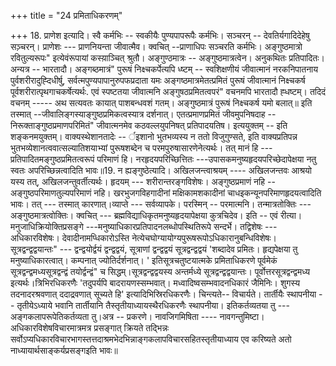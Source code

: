+++
title = "24 प्रमिताधिकरणम्"

+++
18. प्राणेश इत्यादि। स्वै कर्मभिः -- स्वकीयैः पुण्यपापरूपैः कर्मभिः। सञ्चरन् -- देवतिर्यगादिदेहेषु सञ़्चरन्। प्राणेशः --- प्राणनियन्ता जीवात्मैव। क्वचित् --प्राणाधिपः सञ्चरति कर्मभिः। अङ्गुष्ठमात्रो रवितुल्यरूपः" इत्येवंरूपायां कस्या़ञ्चित् श्रुतौ। अङ्गुण्ठमात्रः -- अङ्गुष्ठमात्रत्वेन। अनुकथितः प्रतिपादितः। अन्यत्र -- भारतादौ। अङ्गब्ठमात्रं" पुरूषं निक्ष्चकर्पेत्यपि ध्ष्टम् -- स्वशिक्षणीयं जीवात्मानं नरकनिपातनाय पुर्वशरीरादुह्दिधीर्षु, सर्वत्मपुण्यपापानुरुपफप्रदाता यमः अङ्गष्ठमात्रमेतत्प्रमितं पुरूषं जीवात्मानं निक्ष्चकर्ष पूर्वशरीरात्पृथगाचकर्षेत्यर्थः. एवं स्पष्टतया जीवात्मनि अङ्गुषठप्रमितत्वपरं" वचनमपि भारतादौ ह्धष्टम्। तदिदं वचनम् ----- अथ सत्यवतः कायात् पाशबन्धवशं गतम्। अङ्गुष्ठमात्रं पुरूषं निक्ष्चकर्ष यमो बलात्॥ इति तस्मात् --जीवालिङ्गस्याङ्गुष्ठप्रमिकत्वस्यात्र दर्शनात्। एतत्प्रमाणप्रमितं जीवमुपनिषदाह -- निरूक्ताङ्गुष्ठप्रमाणपरिमितं" जीवात्मनमेव कठवल्लयुपनिषत् प्रतिपादयतिष। इत्ययुक्तम् -- इति शङ्कनमयुक्तम्। वाक्यस्थेशानतादेः -- र्इशानो भुतभव्यस्य न ततो विजुगुण्सते, इति वाक्यप्रतिपन्न भुतभव्येशानत्ववात्सल्यातिशयाभ्यां पुरूषशब्देन च परमपुरुषासारणेनेत्यर्थः। तत् मानं हि --- प्रतिपादितमङ्गुष्ठप्रमितत्वरूपं परिमाणं हि। नरहृदयपरिच्छित्तितः ---उपासकमनुष्यहृदयपरिच्छेदापेक्षया नतु स्वतः अपरिच्छिन्नत्वादिति भावः॥19. न ह्यङ्गुष्ठेत्यादि। अखिलजन्त्वाश्रयम् ---- अखिलजन्तवः आश्रयो यस्य तत्, अखिलजन्तुवर्तीत्यर्थः। हृदयम् --- शरीरान्तरङ्गविशेषः। अङ्गुष्ठप्रमाणं नहि -- अङ्गुष्ठपरिमाणतुल्यपरिमाणं नहि। खरभुजगविहगादीनां मक्षिकामशकादीनां चाधइकन्यूनपरिमाणहृदयत्वादिति भावः। तत् --- तस्मात् कारणात्।व्याप्ते --- सर्वव्यापके। परस्मिन् -- परमात्मनि। तन्मात्रतोक्तिः --- अङ्गुष्ठमात्रत्वोक्तिः। क्वचित् --- ब्रह्मविद्याधिकृतमनुष्यहृदयापेक्षया कुत्रचिदेव। इति -- एवं रीत्या। मनुजाधिक्रियोक्तिप्रसङ्गे ---मनुष्याधिकारप्रतिपादनलब्धोपस्थितिरूपे सन्दर्भे। तद्विशेषः --- अधिकारविशेषः। देवादीनामप्धिकारोऽस्ति नेत्येचघोग्यायोग्यपुरूषरूपोऽधिकारानुबन्धिविशेषः। सूत्रद्वन्द्वद्वयान्तः" --- द्वन्द्वयोर्द्वयं द्वन्द्वद्वयं, सूत्राणां द्वन्द्वद्वयं सूत्रद्वन्द्वद्वयं 'शब्दादेव प्रमितः। हृद्यपेक्षया तु मनुष्याधिकारत्वात्। कम्पनात् ज्योतिर्दर्शनात्। ' इतिसूत्रचतुष्टयात्मके प्रमिताधिकरणे पूर्वमेकं सूत्रद्वन्द्वमध्यसूत्रद्वन्द्वं तयोर्द्वन्द्वं" च सिद्धम्।सूत्रद्वन्द्वद्वयस्य अन्तर्मध्ये सूत्रद्वन्द्वद्वयान्तः। पूर्वोत्तरसूत्रद्वन्द्वमध्य इत्यर्थः।त्रिभिरधिकरणैः 'तदुपर्यपि बादरायणस्सम्भवात्। मध्वादिष्वसम्भवादनधिकारं जैमिनिः। शुगस्य तदनादरश्रवणात् ददाद्रवणात् सूच्यते हि' इत्यादिभिस्रिरधिकरणैः। चिन्त्यते-- विचार्यते। तार्तीयैः स्थापनीया -- तृतीयेऽध्याये भवानि तार्तीयानि तैस्तृतीयाध्यायस्थैरधिकरणैः स्थापनीया। इतिकर्तव्यतया तु --- अङ्गकलापरूपेतिकर्तव्यता तु।अत्र -- प्रकरणे। नावजिगमिषिता ---- नावगन्तुमिष्टा। अधिकारविशेषविचारमात्रमत्र प्रसङ्गात् क्रियते तद्भिन्नः सर्वोऽप्यधिकारविचारभागस्तत्तदाश्रमभेदभिन्नाङ्गकलापविचारसहितस्तृतीयाध्याय एव करिष्यते अतो नाध्यायार्थसाङ्कर्यप्रसङ्गइति भावः॥